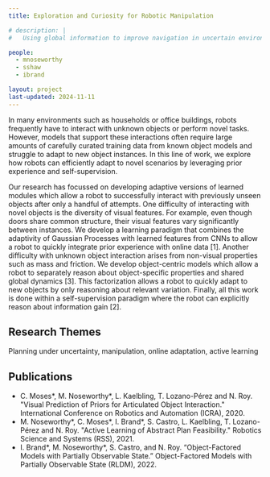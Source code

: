 ```yaml
---
title: Exploration and Curiosity for Robotic Manipulation

# description: |
#   Using global information to improve navigation in uncertain environments.

people:
  - mnoseworthy
  - sshaw
  - ibrand

layout: project
last-updated: 2024-11-11
---
```


In many environments such as households or office buildings, robots frequently have to interact with unknown objects or perform novel tasks. However, models that support these interactions often require large amounts of carefully curated training data from known object models and struggle to adapt to new object instances. In this line of work, we explore how robots can efficiently adapt to novel scenarios by leveraging prior experience and self-supervision.

Our research has focussed on developing adaptive versions of learned modules which allow a robot to successfully interact with previously unseen objects after only a handful of attempts. One difficulty of interacting with novel objects is the diversity of visual features. For example, even though doors share common structure, their visual features vary significantly between instances. We develop a learning paradigm that combines the adaptivity of Gaussian Processes with learned features from CNNs to allow a robot to quickly integrate prior experience with online data [1]. Another difficulty with unknown object interaction arises from non-visual properties such as mass and friction. We develop object-centric models which allow a robot to separately reason about object-specific properties and shared global dynamics [3]. This factorization allows a robot to quickly adapt to new objects by only reasoning about relevant variation. Finally, all this work is done within a self-supervision paradigm where the robot can explicitly reason about information gain [2].

## Research Themes
Planning under uncertainty, manipulation, online adaptation, active learning

## Publications
- C. Moses\*, M. Noseworthy\*, L. Kaelbling, T. Lozano-Pérez and N. Roy. "Visual Prediction of Priors for Articulated Object Interaction." International Conference on Robotics and Automation (ICRA), 2020.
- M. Noseworthy\*, C. Moses\*, I. Brand\*, S. Castro, L. Kaelbling, T. Lozano-Pérez and N. Roy. "Active Learning of Abstract Plan Feasibility." Robotics Science and Systems (RSS), 2021.
- I. Brand\*, M. Noseworthy\*, S. Castro, and N. Roy. “Object-Factored Models with Partially Observable State.” Object-Factored Models with Partially Observable State (RLDM), 2022.

